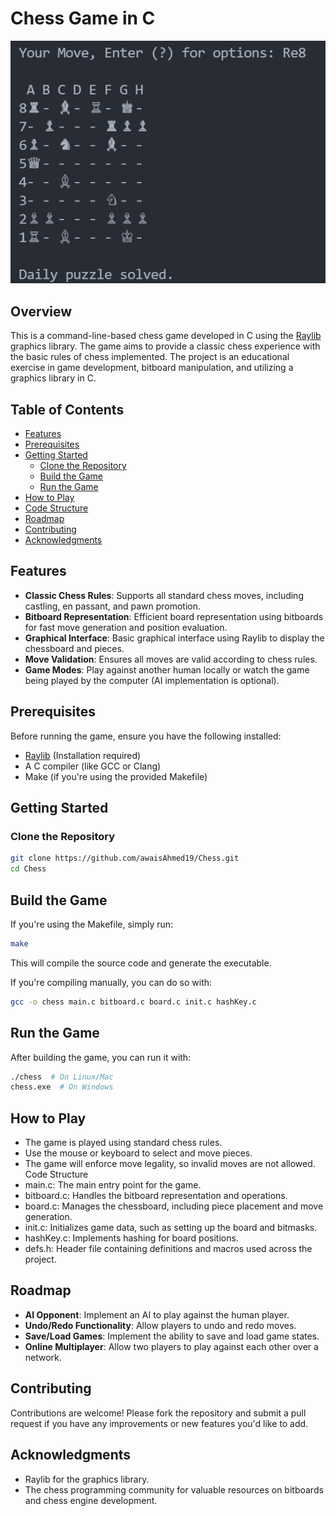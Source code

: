 # Chess Game in C

![Chess Game](src/chess.png) <!-- Optional: Include a screenshot of your game -->

## Overview

This is a command-line-based chess game developed in C using the [Raylib](https://www.raylib.com/) graphics library. The game aims to provide a classic chess experience with the basic rules of chess implemented. The project is an educational exercise in game development, bitboard manipulation, and utilizing a graphics library in C.

## Table of Contents

- [Features](#features)
- [Prerequisites](#prerequisites)
- [Getting Started](#getting-started)
  - [Clone the Repository](#clone-the-repository)
  - [Build the Game](#build-the-game)
  - [Run the Game](#run-the-game)
- [How to Play](#how-to-play)
- [Code Structure](#code-structure)
- [Roadmap](#roadmap)
- [Contributing](#contributing)
- [Acknowledgments](#acknowledgments)

## Features

- **Classic Chess Rules**: Supports all standard chess moves, including castling, en passant, and pawn promotion.
- **Bitboard Representation**: Efficient board representation using bitboards for fast move generation and position evaluation.
- **Graphical Interface**: Basic graphical interface using Raylib to display the chessboard and pieces.
- **Move Validation**: Ensures all moves are valid according to chess rules.
- **Game Modes**: Play against another human locally or watch the game being played by the computer (AI implementation is optional).

## Prerequisites

Before running the game, ensure you have the following installed:

- [Raylib](https://www.raylib.com/) (Installation required)
- A C compiler (like GCC or Clang)
- Make (if you're using the provided Makefile)

## Getting Started

### Clone the Repository

```sh
git clone https://github.com/awaisAhmed19/Chess.git
cd Chess
```

## Build the Game

If you're using the Makefile, simply run:

```sh
make
```

This will compile the source code and generate the executable.

If you're compiling manually, you can do so with:

```sh
gcc -o chess main.c bitboard.c board.c init.c hashKey.c
```

## Run the Game

After building the game, you can run it with:

```sh
./chess  # On Linux/Mac
chess.exe  # On Windows
```

## How to Play

- The game is played using standard chess rules.
- Use the mouse or keyboard to select and move pieces.
- The game will enforce move legality, so invalid moves are not allowed.
  Code Structure
- main.c: The main entry point for the game.
- bitboard.c: Handles the bitboard representation and operations.
- board.c: Manages the chessboard, including piece placement and move generation.
- init.c: Initializes game data, such as setting up the board and bitmasks.
- hashKey.c: Implements hashing for board positions.
- defs.h: Header file containing definitions and macros used across the project.

## Roadmap

- **AI Opponent**: Implement an AI to play against the human player.
- **Undo/Redo Functionality**: Allow players to undo and redo moves.
- **Save/Load Games**: Implement the ability to save and load game states.
- **Online Multiplayer**: Allow two players to play against each other over a network.

## Contributing

Contributions are welcome! Please fork the repository and submit a pull request if you have any improvements or new features you'd like to add.

## Acknowledgments

- Raylib for the graphics library.
- The chess programming community for valuable resources on bitboards and chess engine development.
